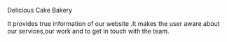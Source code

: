 Delicious Cake Bakery

It provides true information of our website .It makes the user aware about our services,our work and to get in touch with the team.



